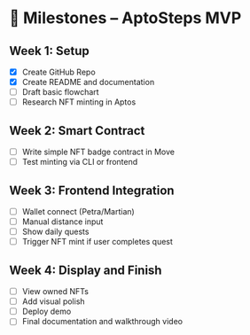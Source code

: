 # 📆 Milestones – AptoSteps MVP

## Week 1: Setup
- [x] Create GitHub Repo
- [x] Create README and documentation
- [ ] Draft basic flowchart
- [ ] Research NFT minting in Aptos

## Week 2: Smart Contract
- [ ] Write simple NFT badge contract in Move
- [ ] Test minting via CLI or frontend

## Week 3: Frontend Integration
- [ ] Wallet connect (Petra/Martian)
- [ ] Manual distance input
- [ ] Show daily quests
- [ ] Trigger NFT mint if user completes quest

## Week 4: Display and Finish
- [ ] View owned NFTs
- [ ] Add visual polish
- [ ] Deploy demo
- [ ] Final documentation and walkthrough video
